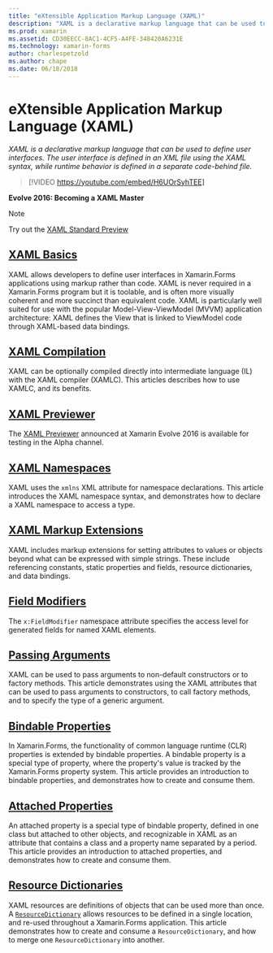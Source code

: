```yaml
---
title: "eXtensible Application Markup Language (XAML)"
description: "XAML is a declarative markup language that can be used to define user interfaces. The user interface is defined in an XML file using the XAML syntax, while runtime behavior is defined in a separate code-behind file."
ms.prod: xamarin
ms.assetid: CD30EECC-8AC1-4CF5-A4FE-348420A6231E
ms.technology: xamarin-forms
author: charlespetzold
ms.author: chape
ms.date: 06/18/2018
---
```


# eXtensible Application Markup Language (XAML)

_XAML is a declarative markup language that can be used to define user interfaces. The user interface is defined in an XML file using the XAML syntax, while runtime behavior is defined in a separate code-behind file._

> [!VIDEO https://youtube.com/embed/H6UOrSyhTEE]

**Evolve 2016: Becoming a XAML Master**

> [!NOTE]
> Try out the [XAML Standard Preview](standard/index.md)

<a name="xaml" />

## [XAML Basics](xaml-basics/index.md)

XAML allows developers to define user interfaces in Xamarin.Forms applications using markup rather than code. XAML is never required in a Xamarin.Forms program but it is toolable, and is often more visually coherent and more succinct than equivalent code. XAML is particularly well suited for use with the popular Model-View-ViewModel (MVVM) application architecture: XAML defines the View that is linked to ViewModel code through XAML-based data bindings.

## [XAML Compilation](xamlc.md)

XAML can be optionally compiled directly into intermediate language (IL) with the XAML compiler (XAMLC). This articles describes how to use XAMLC, and its benefits.

## [XAML Previewer](xaml-previewer.md)

The [XAML Previewer](~/xamarin-forms/xaml/xaml-previewer.md) announced at Xamarin Evolve 2016 is available for testing in the Alpha channel.

## [XAML Namespaces](namespaces.md)

XAML uses the `xmlns` XML attribute for namespace declarations. This article introduces the XAML namespace syntax, and demonstrates how to declare a XAML namespace to access a type.

## [XAML Markup Extensions](markup-extensions/index.md)

XAML includes markup extensions for setting attributes to values or objects beyond what can be expressed with simple strings. These include referencing constants, static properties and fields, resource dictionaries, and data bindings.

## [Field Modifiers](field-modifiers.md)

The `x:FieldModifier` namespace attribute specifies the access level for generated fields for named XAML elements.

## [Passing Arguments](passing-arguments.md)

XAML can be used to pass arguments to non-default constructors or to factory methods. This article demonstrates using the XAML attributes that can be used to pass arguments to constructors, to call factory methods, and to specify the type of a generic argument.

## [Bindable Properties](bindable-properties.md)

In Xamarin.Forms, the functionality of common language runtime (CLR) properties is extended by bindable properties. A bindable property is a special type of property, where the property's value is tracked by the Xamarin.Forms property system. This article provides an introduction to bindable properties, and demonstrates how to create and consume them.

## [Attached Properties](attached-properties.md)

An attached property is a special type of bindable property, defined in one class but attached to other objects, and recognizable in XAML as an attribute that contains a class and a property name separated by a period. This article provides an introduction to attached properties, and demonstrates how to create and consume them.

## [Resource Dictionaries](resource-dictionaries.md)

XAML resources are definitions of objects that can be used more than once. A [`ResourceDictionary`](https://developer.xamarin.com/api/type/Xamarin.Forms.ResourceDictionary/) allows resources to be defined in a single location, and re-used throughout a Xamarin.Forms application. This article demonstrates how to create and consume a `ResourceDictionary`, and how to merge one `ResourceDictionary` into another.
